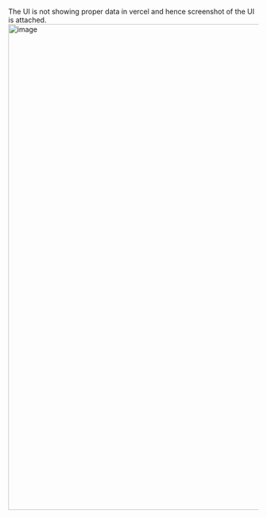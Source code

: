 The UI is not showing proper data in vercel and hence screenshot of the UI is attached.
<img width="1897" height="977" alt="image" src="https://github.com/user-attachments/assets/ba482c22-3473-4de7-8b71-73cab3f42ff0" />
